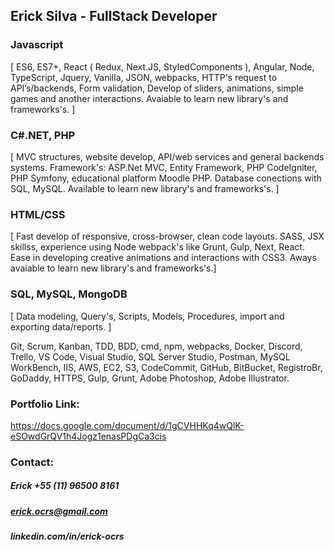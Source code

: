 ## Erick Silva - FullStack Developer

### Javascript
[ ES6, ES7+, React ( Redux, Next.JS, StyledComponents ), Angular, Node, TypeScript, Jquery, Vanilla, JSON, webpacks, HTTP's request to API’s/backends, Form validation, Develop of sliders, animations, simple games and another interactions. Avaiable to learn new library's and frameworks's. ]

### C#.NET, PHP
[ MVC structures, website develop, API/web services and general backends systems. Framework's: ASP.Net MVC, Entity Framework, PHP CodeIgniter, PHP Symfony, educational platform Moodle PHP. Database conections with SQL, MySQL. Available to learn new library's and frameworks's. ]

### HTML/CSS
[ Fast develop of responsive, cross-browser, clean code layouts. SASS, JSX skillss, experience using Node webpack's like Grunt, Gulp, Next, React. Ease in developing creative animations and interactions with CSS3. Aways avaiable to learn new library's and frameworks's.] 

### SQL, MySQL, MongoDB
[ Data modeling, Query's, Scripts, Models, Procedures, import and exporting data/reports. ] 

Git, Scrum, Kanban, TDD, BDD, cmd, npm, webpacks, Docker, Discord, Trello, VS Code, Visual Studio, SQL Server Studio, Postman, MySQL WorkBench, IIS, AWS, EC2, S3, CodeCommit, GitHub, BitBucket, RegistroBr, GoDaddy, HTTPS, Gulp, Grunt, Adobe Photoshop, Adobe Illustrator.


### Portfolio Link:
https://docs.google.com/document/d/1gCVHHKq4wQlK-eSOwdGrQV1h4Jogz1enasPDgCa3cis

### Contact: 
##### Erick +55 (11) 96500 8161
##### erick.ocrs@gmail.com
##### linkedin.com/in/erick-ocrs
